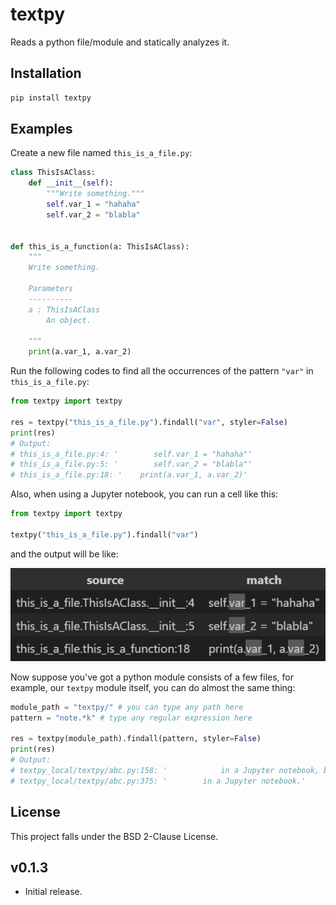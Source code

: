 # textpy
Reads a python file/module and statically analyzes it.

## Installation

```sh
pip install textpy
```

## Examples
Create a new file named `this_is_a_file.py`:

```py
class ThisIsAClass:
    def __init__(self):
        """Write something."""
        self.var_1 = "hahaha"
        self.var_2 = "blabla"


def this_is_a_function(a: ThisIsAClass):
    """
    Write something.

    Parameters
    ----------
    a : ThisIsAClass
        An object.

    """
    print(a.var_1, a.var_2)
```

Run the following codes to find all the occurrences of the pattern `"var"` in `this_is_a_file.py`:

```py
from textpy import textpy

res = textpy("this_is_a_file.py").findall("var", styler=False)
print(res)
# Output:
# this_is_a_file.py:4: '        self.var_1 = "hahaha"'
# this_is_a_file.py:5: '        self.var_2 = "blabla"'
# this_is_a_file.py:18: '    print(a.var_1, a.var_2)'
```

Also, when using a Jupyter notebook, you can run a cell like this:

```py
from textpy import textpy

textpy("this_is_a_file.py").findall("var")
```

and the output will be like:

![](https://raw.githubusercontent.com/Chitaoji/textpy/v0.1.3/images/example_1.png)

Now suppose you've got a python module consists of a few files, for example, our `textpy` module itself, you can do almost the same thing:

```py
module_path = "textpy/" # you can type any path here
pattern = "note.*k" # type any regular expression here

res = textpy(module_path).findall(pattern, styler=False)
print(res)
# Output:
# textpy_local/textpy/abc.py:158: '            in a Jupyter notebook, by default True.'
# textpy_local/textpy/abc.py:375: '        in a Jupyter notebook.'
```
## License
This project falls under the BSD 2-Clause License.

## v0.1.3
* Initial release.
